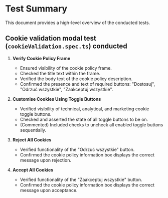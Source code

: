 # Test Summary
This document provides a high-level overview of the conducted tests.

## Cookie validation modal test (`cookieValidation.spec.ts`) conducted

1. **Verify Cookie Policy Frame**
   - Ensured visibility of the cookie policy frame.
   - Checked the title text within the frame.
   - Verified the body text of the cookie policy description.
   - Confirmed the presence and text of required buttons: "Dostosuj", "Odrzuć wszystkie", "Zaakceptuj wszystkie".

2. **Customise Cookies Using Toggle Buttons**
   - Verified visibility of technical, analytical, and marketing cookie toggle buttons.
   - Checked and asserted the state of all toggle buttons to be on.
   - (Commented) Included checks to uncheck all enabled toggle buttons sequentially.

3. **Reject All Cookies**
   - Verified functionality of the "Odrzuć wszystkie" button.
   - Confirmed the cookie policy information box displays the correct message upon rejection.

4. **Accept All Cookies**
   - Verified functionality of the "Zaakceptuj wszystkie" button.
   - Confirmed the cookie policy information box displays the correct message upon acceptance.
